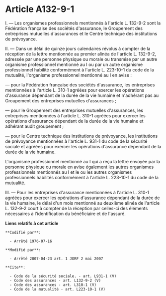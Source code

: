 # Article A132-9-1

I. ― Les organismes professionnels mentionnés à l'article L. 132-9-2 sont la Fédération française des sociétés d'assurance,
le Groupement des entreprises mutuelles d'assurances et le Centre technique des institutions de prévoyance. 

II. ― Dans un délai de quinze jours calendaires révolus à compter de la réception de la lettre mentionnée au premier alinéa
de l'article L. 132-9-2, adressée par une personne physique ou morale ou transmise par un autre organisme professionnel
mentionné au I ou par un autre organisme professionnel habilité conformément à l'article L. 223-10-1 du code de la mutualité,
l'organisme professionnel mentionné au I en avise : 

― pour la Fédération française des sociétés d'assurance, les entreprises mentionnées à l'article L. 310-1 agréées pour
exercer les opérations d'assurance dépendant de la durée de la vie humaine et n'adhérant pas au Groupement des entreprises
mutuelles d'assurances ; 

― pour le Groupement des entreprises mutuelles d'assurances, les entreprises mentionnées à l'article L. 310-1 agréées pour
exercer les opérations d'assurance dépendant de la durée de la vie humaine et adhérant audit groupement ; 

― pour le Centre technique des institutions de prévoyance, les institutions de prévoyance mentionnées à l'article L. 931-1 du
code de la sécurité sociale et agréées pour exercer les opérations d'assurance dépendant de la durée de la vie humaine. 

L'organisme professionnel mentionné au I qui a reçu la lettre envoyée par la personne physique ou morale en avise également
les autres organismes professionnels mentionnés au I et le ou les autres organismes professionnels habilités conformément à
l'article L. 223-10-1 du code de la mutualité. 

III. ― Pour les entreprises d'assurance mentionnées à l'article L. 310-1 agréées pour exercer les opérations d'assurance
dépendant de la durée de la vie humaine, le délai d'un mois mentionné au deuxième alinéa de l'article L. 132-9-2 court à
compter de la réception par celles-ci des éléments nécessaires à l'identification du bénéficiaire et de l'assuré.

**Liens relatifs à cet article**

	**Codifié par**:

	  - Arrêté 1976-07-16

	**Modifié par**:

	  - Arrêté 2007-04-23 art. 1 JORF 2 mai 2007

	**Cite**:

	  - Code de la sécurité sociale. - art. L931-1 (V)
	  - Code des assurances - art. L132-9-2 (V)
	  - Code des assurances - art. L310-1 (V)
	  - Code de la mutualité - art. L223-10-1 (V)
